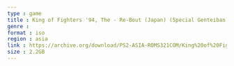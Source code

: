 ```yaml
---
type : game
title : King of Fighters '94, The - Re-Bout (Japan) (Special Genteiban)
genre : 
format : iso
region : asia
link : https://archive.org/download/PS2-ASIA-ROMS321COM/King%20of%20Fighters%20%2794%2C%20The%20-%20Re-Bout%20%28Japan%29%20%28Special%20Genteiban%29.7z
size : 2.2GB
---
```

